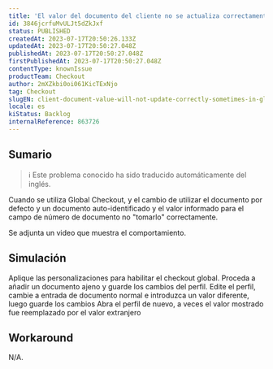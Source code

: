 ```yaml
---
title: 'El valor del documento del cliente no se actualiza correctamente a veces en la configuración Global Checkout'
id: 3846jcrfuMvULJt5dZkJxf
status: PUBLISHED
createdAt: 2023-07-17T20:50:26.133Z
updatedAt: 2023-07-17T20:50:27.048Z
publishedAt: 2023-07-17T20:50:27.048Z
firstPublishedAt: 2023-07-17T20:50:27.048Z
contentType: knownIssue
productTeam: Checkout
author: 2mXZkbi0oi061KicTExNjo
tag: Checkout
slugEN: client-document-value-will-not-update-correctly-sometimes-in-global-checkout-setting
locale: es
kiStatus: Backlog
internalReference: 863726
---
```


## Sumario

>ℹ️ Este problema conocido ha sido traducido automáticamente del inglés.


Cuando se utiliza Global Checkout, y el cambio de utilizar el documento por defecto y un documento auto-identificado y el valor informado para el campo de número de documento no "tomarlo" correctamente.

Se adjunta un video que muestra el comportamiento.




##

## Simulación


Aplique las personalizaciones para habilitar el checkout global.
Proceda a añadir un documento ajeno y guarde los cambios del perfil.
Edite el perfil, cambie a entrada de documento normal e introduzca un valor diferente, luego guarde los cambios
Abra el perfil de nuevo, a veces el valor mostrado fue reemplazado por el valor extranjero



## Workaround


N/A.





